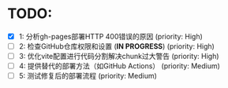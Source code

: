 # TODO:

- [x] 1: 分析gh-pages部署HTTP 400错误的原因 (priority: High)
- [ ] 2: 检查GitHub仓库权限和设置 (**IN PROGRESS**) (priority: High)
- [ ] 3: 优化vite配置进行代码分割解决chunk过大警告 (priority: High)
- [ ] 4: 提供替代的部署方法（如GitHub Actions） (priority: Medium)
- [ ] 5: 测试修复后的部署流程 (priority: Medium)
